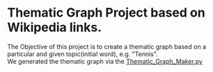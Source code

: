 # Thematic Graph Project based on Wikipedia links.
The Objective of this project is to create a thematic graph based on a particular and given topic(initial word), e.g. "Tennis".  
We generated the thematic graph via the [Thematic_Graph_Maker.py](https://github.com/nikifori/Thematic_graph_project/blob/main/Thematic_Graph_Maker.py)
